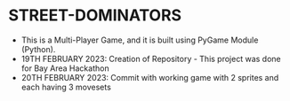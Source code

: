 # STREET-DOMINATORS
- This is a Multi-Player Game, and it is built using PyGame Module (Python).
- 19TH FEBRUARY 2023: Creation of Repository - This project was done for Bay Area Hackathon
- 20TH FEBRUARY 2023: Commit with working game with 2 sprites and each having 3 movesets
